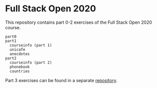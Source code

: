 # Full Stack Open 2020

This repository contains part 0-2 exercises of the Full Stack Open 2020 course.

```
part0
part1
  courseinfo (part 1)
  unicafe
  anecdotes
part2
  courseinfo (part 2)
  phonebook
  countries
```

Part 3 exercises can be found in a separate [repository](https://github.com/TarmoJussila/full-stack-open-2020-backend).